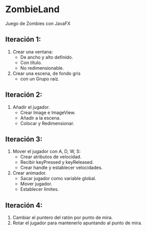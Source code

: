 # ZombieLand
Juego de Zombies con JavaFX

## Iteración 1:
1. Crear una ventana:
	* De ancho y alto definido.
	* Con título.
	* No redimensionable.
2. Crear una escena, de fondo gris
	* con un Grupo raíz.
	
## Iteración 2:
1. Añadir el jugador.
	* Crear Image e ImageView.
	* Añadir a la escena.
	* Colocar y Redimensionar. 
	
## Iteración 3:
1. Mover el jugador con A, D, W, S:
	* Crear atributos de velocidad.
	* Recibir keyPressed y keyReleased.
	* Crear handle y establecer velocidades.
2. Crear animador.
	* Sacar jugador como variable global.
	* Mover jugador.
	* Establecer límites.

## Iteración 4:
1. Cambiar el puntero del ratón por punto de mira.
2. Rotar el jugador para mantenerlo apuntando al punto de mira.
